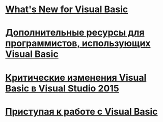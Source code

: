 # [What's New for Visual Basic](whats-new.md)
# [Дополнительные ресурсы для программистов, использующих Visual Basic](additional-resources.md)
# [Критические изменения Visual Basic в Visual Studio 2015](breaking-changes-in-visual-studio-2015.md)
# [Приступая к работе с Visual Basic](index.md)
